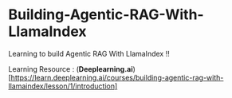 # Building-Agentic-RAG-With-LlamaIndex
Learning to build Agentic RAG With LlamaIndex !!

Learning Resource : (**Deeplearning.ai**)[https://learn.deeplearning.ai/courses/building-agentic-rag-with-llamaindex/lesson/1/introduction]
